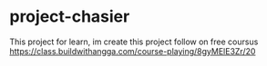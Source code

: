 # project-chasier

This project for learn, im create this project follow on free coursus https://class.buildwithangga.com/course-playing/8gyMElE3Zr/20
